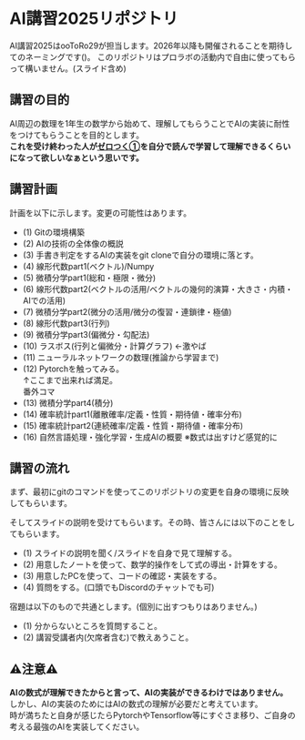 # AI講習2025リポジトリ  
AI講習2025はooToRo29が担当します。2026年以降も開催されることを期待してのネーミングです()。  このリポジトリはプロラボの活動内で自由に使ってもらって構いません。(スライド含め)  

## 講習の目的  
AI周辺の数理を1年生の数学から始めて、理解してもらうことでAIの実装に耐性をつけてもらうことを目的とします。  
**これを受け終わった人が[ゼロつく①](https://www.oreilly.co.jp/books/9784873117584/)を自分で読んで学習して理解できるくらいになって欲しいなぁという思いです。**

## 講習計画  
計画を以下に示します。変更の可能性はあります。
- (1)  Gitの環境構築
- (2)  AIの技術の全体像の概説
- (3)  手書き判定をするAIの実装をgit cloneで自分の環境に落とす。
- (4)  線形代数part1(ベクトル)/Numpy
- (5)  微積分学part1(総和・極限・微分)
- (6)  線形代数part2(ベクトルの活用/ベクトルの幾何的演算・大きさ・内積・AIでの活用)
- (7)  微積分学part2(微分の活用/微分の復習・連鎖律・極値)
- (8)  線形代数part3(行列)
- (9)  微積分学part3(偏微分・勾配法)
- (10) ラスボス(行列と偏微分・計算グラフ) ←激やば
- (11) ニューラルネットワークの数理(推論から学習まで)
- (12) Pytorchを触ってみる。  
↑ここまで出来れば満足。  
番外コマ  
- (13) 微積分学part4(積分)  
- (14) 確率統計part1(離散確率/定義・性質・期待値・確率分布)  
- (15) 確率統計part2(連続確率/定義・性質・期待値・確率分布)  
- (16) 自然言語処理・強化学習・生成AIの概要 ※数式は出すけど感覚的に

## 講習の流れ
まず、最初にgitのコマンドを使ってこのリポジトリの変更を自身の環境に反映してもらいます。  
  
そしてスライドの説明を受けてもらいます。その時、皆さんには以下のことをしてもらいます。
- (1) スライドの説明を聞く/スライドを自身で見て理解する。
- (2) 用意したノートを使って、数学的操作をして式の導出・計算をする。
- (3) 用意したPCを使って、コードの確認・実装をする。
- (4) 質問をする。(口頭でもDiscordのチャットでも可)  
  
宿題は以下のもので共通とします。(個別に出すつもりはありません。)  
- (1) 分からないところを質問すること。  
- (2) 講習受講者内(欠席者含む)で教えあうこと。  

   

## ⚠注意⚠  
**AIの数式が理解できたからと言って、AIの実装ができるわけではありません。**  
しかし、AIの実装のためにはAIの数式の理解が必要だと考えています。  
時が満ちたと自身が感じたらPytorchやTensorflow等にすぐさま移り、ご自身の考える最強のAIを実装してください。  